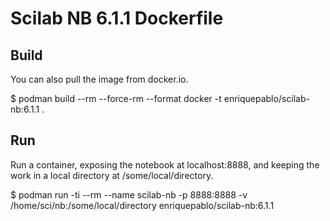 
# Scilab NB 6.1.1 Dockerfile

## Build

You can also pull the image from docker.io.

 $ podman build --rm --force-rm --format docker -t enriquepablo/scilab-nb:6.1.1 .

## Run

Run a container, exposing the notebook at localhost:8888,
and keeping the work in a local directory at /some/local/directory.

 $ podman run -ti --rm --name scilab-nb -p 8888:8888 -v /home/sci/nb:/some/local/directory enriquepablo/scilab-nb:6.1.1
